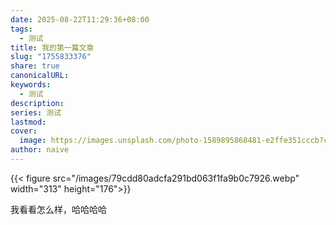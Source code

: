 ```yaml
---
date: 2025-08-22T11:29:36+08:00
tags:
  - 测试
title: 我的第一篇文章
slug: "1755833376"
share: true
canonicalURL:
keywords:
  - 测试
description:
series: 测试
lastmod:
cover:
  image: https://images.unsplash.com/photo-1589895868481-e2ffe351cccb?crop=entropy&cs=tinysrgb&fit=max&fm=jpg&ixid=M3wzNjAwOTd8MHwxfHNlYXJjaHwxfHwlRTclOTklQkQlRTglQTIlOUN8ZW58MHwwfHx8MTc1NTgzMzQxOXww&ixlib=rb-4.1.0&q=80&w=1080
author: naive
---
```


{{< figure src="/images/79cdd80adcfa291bd063f1fa9b0c7926.webp"  width="313" height="176">}}

我看看怎么样，哈哈哈哈
